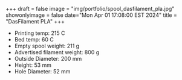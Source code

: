 +++
draft = false
image = "img/portfolio/spool_dasfilament_pla.jpg"
showonlyimage = false
date="Mon Apr 01 17:08:00 EST 2024"
title = "DasFilament PLA"
+++

* Printing temp: 215 C
* Bed temp: 60 C
* Empty spool weight: 211 g
* Advertised filament weight: 800 g
* Outside Diameter: 200 mm
* Height: 53 mm
* Hole Diameter: 52 mm
<!--more-->
